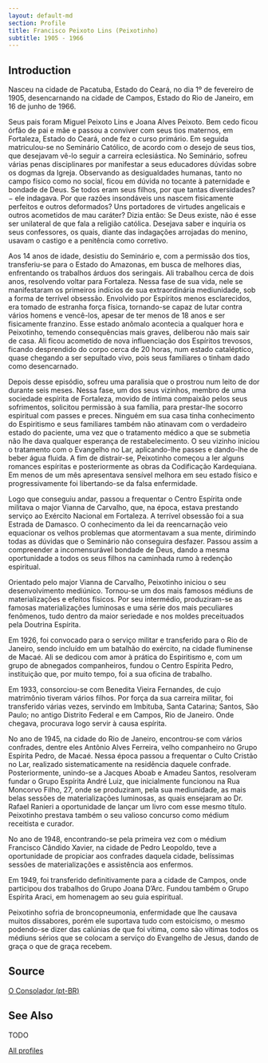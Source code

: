 ```yaml
---
layout: default-md
section: Profile
title: Francisco Peixoto Lins (Peixotinho)
subtitle: 1905 - 1966
---
```


## Introduction
Nasceu na cidade de Pacatuba, Estado do Ceará, no dia 1º de fevereiro de 1905, desencarnando na cidade de Campos, Estado do Rio de Janeiro, em 16 de junho de 1966.

Seus pais foram Miguel Peixoto Lins e Joana Alves Peixoto. Bem cedo ficou órfão de pai e mãe e passou a conviver com seus tios maternos, em Fortaleza, Estado do Ceará, onde fez o curso primário. Em seguida matriculou-se no Seminário Católico, de acordo com o desejo de seus tios, que desejavam vê-lo seguir a carreira eclesiástica. No Seminário, sofreu várias penas disciplinares por manifestar a seus educadores dúvidas sobre os dogmas da Igreja. Observando as desigualdades humanas, tanto no campo físico como no social, ficou em dúvida no tocante à paternidade e bondade de Deus. Se todos eram seus filhos, por que tantas diversidades?− ele indagava. Por que razões insondáveis uns nascem fisicamente perfeitos e outros deformados? Uns portadores de virtudes angelicais e outros acometidos de mau caráter? Dizia então: Se Deus existe, não é esse ser unilateral de que fala a religião católica. Desejava saber e inquiria os seus confessores, os quais, diante das indagações arrojadas do menino, usavam o castigo e a penitência como corretivo.

Aos 14 anos de idade, desistiu do Seminário e, com a permissão dos tios, transferiu-se para o Estado do Amazonas, em busca de melhores dias, enfrentando os trabalhos árduos dos seringais. Ali trabalhou cerca de dois anos, resolvendo voltar para Fortaleza. Nessa fase de sua vida, nele se manifestaram os primeiros indícios de sua extraordinária mediunidade, sob a forma de terrível obsessão. Envolvido por Espíritos menos esclarecidos, era tomado de estranha força física, tornando-se capaz de lutar contra vários homens e vencê-los, apesar de ter menos de 18 anos e ser fisicamente franzino. Esse estado anômalo acontecia a qualquer hora e Peixotinho, temendo consequências mais graves, deliberou não mais sair de casa. Ali ficou acometido de nova influenciação dos Espíritos trevosos, ficando desprendido do corpo cerca de 20 horas, num estado cataléptico, quase chegando a ser sepultado vivo, pois seus familiares o tinham dado como desencarnado.

Depois desse episódio, sofreu uma paralisia que o prostrou num leito de dor durante seis meses. Nessa fase, um dos seus vizinhos, membro de uma sociedade espírita de Fortaleza, movido de íntima compaixão pelos seus sofrimentos, solicitou permissão à sua família, para prestar-lhe socorro espiritual com passes e preces. Ninguém em sua casa tinha conhecimento do Espiritismo e seus familiares também não atinavam com o verdadeiro estado do paciente, uma vez que o tratamento médico a que se submetia não lhe dava qualquer esperança de restabelecimento. O seu vizinho iniciou o tratamento com o Evangelho no Lar, aplicando-lhe passes e dando-lhe de beber água fluida. A fim de distrair-se, Peixotinho começou a ler alguns romances espíritas e posteriormente as obras da Codificação Kardequiana. Em menos de um mês apresentava sensível melhora em seu estado físico e progressivamente foi libertando-se da falsa enfermidade.

Logo que conseguiu andar, passou a frequentar o Centro Espírita onde militava o major Vianna de Carvalho, que, na época, estava prestando serviço ao Exército Nacional em Fortaleza. A terrível obsessão foi a sua Estrada de Damasco. O conhecimento da lei da reencarnação veio equacionar os velhos problemas que atormentavam a sua mente, dirimindo todas as dúvidas que o Seminário não conseguira desfazer. Passou assim a compreender a incomensurável bondade de Deus, dando a mesma oportunidade a todos os seus filhos na caminhada rumo à redenção espiritual.

Orientado pelo major Vianna de Carvalho, Peixotinho iniciou o seu desenvolvimento mediúnico. Tornou-se um dos mais famosos médiuns de materializações e efeitos físicos. Por seu intermédio, produziram-se as famosas materializações luminosas e uma série dos mais peculiares fenômenos, tudo dentro da maior seriedade e nos moldes preceituados pela Doutrina Espírita.

Em 1926, foi convocado para o serviço militar e transferido para o Rio de Janeiro, sendo incluído em um batalhão do exército, na cidade fluminense de Macaé. Ali se dedicou com amor à prática do Espiritismo e, com um grupo de abnegados companheiros, fundou o Centro Espírita Pedro, instituição que, por muito tempo, foi a sua oficina de trabalho.

Em 1933, consorciou-se com Benedita Vieira Fernandes, de cujo matrimônio tiveram vários filhos. Por força da sua carreira militar, foi transferido várias vezes, servindo em Imbituba, Santa Catarina; Santos, São Paulo; no antigo Distrito Federal e em Campos, Rio de Janeiro. Onde chegava, procurava logo servir à causa espírita.

No ano de 1945, na cidade do Rio de Janeiro, encontrou-se com vários confrades, dentre eles Antônio Alves Ferreira, velho companheiro no Grupo Espírita Pedro, de Macaé. Nessa época passou a frequentar o Culto Cristão no Lar, realizado sistematicamente na residência daquele confrade. Posteriormente, unindo-se a Jacques Aboab e Amadeu Santos, resolveram fundar o Grupo Espírita André Luiz, que inicialmente funcionou na Rua Moncorvo Filho, 27, onde se produziram, pela sua mediunidade, as mais belas sessões de materializações luminosas, as quais ensejaram ao Dr. Rafael Ranieri a oportunidade de lançar um livro com esse mesmo título. Peixotinho prestava também o seu valioso concurso como médium receitista e curador.

No ano de 1948, encontrando-se pela primeira vez com o médium Francisco Cândido Xavier, na cidade de Pedro Leopoldo, teve a oportunidade de propiciar aos confrades daquela cidade, belíssimas sessões de materializações e assistência aos enfermos.

Em 1949, foi transferido definitivamente para a cidade de Campos, onde participou dos trabalhos do Grupo Joana D’Arc. Fundou também o Grupo Espírita Araci, em homenagem ao seu guia espiritual.

Peixotinho sofria de broncopneumonia, enfermidade que lhe causava muitos dissabores, porém ele suportava tudo com estoicismo, o mesmo podendo-se dizer das calúnias de que foi vítima, como são vítimas todos os médiuns sérios que se colocam a serviço do Evangelho de Jesus, dando de graça o que de graça recebem.


## Source
[O Consolador (pt-BR)](http://www.oconsolador.com.br/linkfixo/biografias/franciscopeixoto.html)

## See Also
TODO

<a href="/profiles" class="button">All profiles</a>
